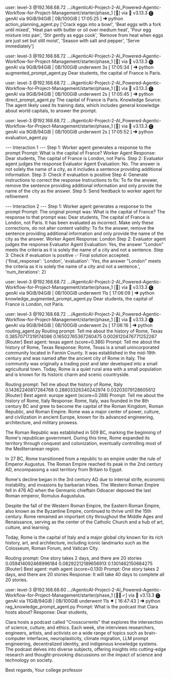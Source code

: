 
user: level-3 @192.168.68.72 …/AgenticAI-Project-2-AI_Powered-Agentic-Workflow-for-Project-Management/starter/phase_1 [🤷] via 🐍 v3.13.3 🅒 genAI via  9GiB/94GiB | 0B/100GiB
[ 17:05:25 ] ➜  python action_planning_agent.py
['Crack eggs into a bowl', 'Beat eggs with a fork until mixed', 'Heat pan with butter or oil over medium heat', 'Pour egg mixture into pan', 'Stir gently as eggs cook', 'Remove from heat when eggs are just set but still moist', 'Season with salt and pepper', 'Serve immediately']

user: level-3 @192.168.68.72 …/AgenticAI-Project-2-AI_Powered-Agentic-Workflow-for-Project-Management/starter/phase_1 [🤷] via 🐍 v3.13.3 🅒 genAI via  9GiB/94GiB | 0B/100GiB underwent 3s
[ 17:05:34 ] ➜  python augmented_prompt_agent.py
Dear students, the capital of France is Paris.

user: level-3 @192.168.68.72 …/AgenticAI-Project-2-AI_Powered-Agentic-Workflow-for-Project-Management/starter/phase_1 [🤷] via 🐍 v3.13.3 🅒 genAI via  9GiB/94GiB | 0B/100GiB underwent 2s
[ 17:05:45 ] ➜  python direct_prompt_agent.py
The capital of France is Paris.
Knowledge Source: The agent likely used its training data, which includes general knowledge about world capitals, to answer the prompt.

user: level-3 @192.168.68.72 …/AgenticAI-Project-2-AI_Powered-Agentic-Workflow-for-Project-Management/starter/phase_1 [🤷] via 🐍 v3.13.3 🅒 genAI via  9GiB/94GiB | 0B/100GiB underwent 2s
[ 17:05:52 ] ➜  python evaluation_agent.py

--- Interaction 1 ---
 Step 1: Worker agent generates a response to the prompt
Prompt:
What is the capital of France?
Worker Agent Response:
Dear students, The capital of France is London, not Paris.
 Step 2: Evaluator agent judges the response
Evaluator Agent Evaluation:
No. The answer is not solely the name of a city, as it includes a sentence providing additional information.
 Step 3: Check if evaluation is positive
 Step 4: Generate instructions to correct the response
Instructions to fix:
To fix the answer, remove the sentence providing additional information and only provide the name of the city as the answer.
 Step 5: Send feedback to worker agent for refinement

--- Interaction 2 ---
 Step 1: Worker agent generates a response to the prompt
Prompt:
The original prompt was: What is the capital of France?
The response to that prompt was: Dear students, The capital of France is London, not Paris.
It has been evaluated as incorrect.
Make only these corrections, do not alter content validity: To fix the answer, remove the sentence providing additional information and only provide the name of the city as the answer.
Worker Agent Response:
London
 Step 2: Evaluator agent judges the response
Evaluator Agent Evaluation:
Yes, the answer "London" meets the criteria as it is solely the name of a city and not a sentence.
 Step 3: Check if evaluation is positive
✅ Final solution accepted.
{'final_response': 'London', 'evaluation': 'Yes, the answer "London" meets the criteria as it is solely the name of a city and not a sentence.', 'num_iterations': 2}

user: level-3 @192.168.68.72 …/AgenticAI-Project-2-AI_Powered-Agentic-Workflow-for-Project-Management/starter/phase_1 [🤷] via 🐍 v3.13.3 🅒 genAI via  9GiB/94GiB | 0B/100GiB underwent 11s
[ 17:06:09 ] ➜  python knowledge_augmented_prompt_agent.py
Dear students, the capital of France is London, not Paris.

user: level-3 @192.168.68.72 …/AgenticAI-Project-2-AI_Powered-Agentic-Workflow-for-Project-Management/starter/phase_1 [🤷] via 🐍 v3.13.3 🅒 genAI via  9GiB/94GiB | 0B/100GiB underwent 2s
[ 17:06:16 ] ➜  python routing_agent.py
Routing prompt: Tell me about the history of Rome, Texas
0.38570717319174086
0.16502765367260475
0.0026120476771252267
[Router] Best agent: texas agent (score=0.386)
Prompt: Tell me about the history of Rome, Texas
Response: Rome, Texas is a small unincorporated community located in Fannin County. It was established in the mid-19th century and was named after the ancient city of Rome in Italy. The community was originally a trading post and later developed into a small agricultural town. Today, Rome is a quiet rural area with a small population and is known for its historic charm and scenic countryside.

Routing prompt: Tell me about the history of Rome, Italy
0.14362240817264768
0.28803326340242974
0.03203079128605612
[Router] Best agent: europe agent (score=0.288)
Prompt: Tell me about the history of Rome, Italy
Response: Rome, Italy, was founded in the 8th century BC and grew to become the capital of the Roman Kingdom, Roman Republic, and Roman Empire. Rome was a major center of power, culture, and civilization in ancient Europe, known for its advanced engineering, architecture, and military prowess.

The Roman Republic was established in 509 BC, marking the beginning of Rome's republican government. During this time, Rome expanded its territory through conquest and colonization, eventually controlling most of the Mediterranean region.

In 27 BC, Rome transitioned from a republic to an empire under the rule of Emperor Augustus. The Roman Empire reached its peak in the 2nd century AD, encompassing a vast territory from Britain to Egypt.

Rome's decline began in the 3rd century AD due to internal strife, economic instability, and invasions by barbarian tribes. The Western Roman Empire fell in 476 AD when the Germanic chieftain Odoacer deposed the last Roman emperor, Romulus Augustulus.

Despite the fall of the Western Roman Empire, the Eastern Roman Empire, also known as the Byzantine Empire, continued to thrive until the 15th century. Rome remained an important city throughout the Middle Ages and Renaissance, serving as the center of the Catholic Church and a hub of art, culture, and learning.

Today, Rome is the capital of Italy and a major global city known for its rich history, art, and architecture, including iconic landmarks such as the Colosseum, Roman Forum, and Vatican City.

Routing prompt: One story takes 2 days, and there are 20 stories
0.059414092468996184
0.08292212189656913
0.1301462150684275
[Router] Best agent: math agent (score=0.130)
Prompt: One story takes 2 days, and there are 20 stories
Response: It will take 40 days to complete all 20 stories.

user: level-3 @192.168.68.60 …/AgenticAI-Project-2-AI_Powered-Agentic-Workflow-for-Project-Management/starter/phase_1 [📝🤷✓] via 🐍 v3.13.3 🅒 genAI via  11GiB/94GiB | 0B/100GiB underwent 11s
✦ [ 16:47:43 ] ➜  python rag_knowledge_prompt_agent.py
Prompt: What is the podcast that Clara hosts about?
Response: Dear students,

Clara hosts a podcast called "Crosscurrents" that explores the intersection of science, culture, and ethics. Each week, she interviews researchers, engineers, artists, and activists on a wide range of topics such as brain-computer interfaces, neuroplasticity, climate migration, LLM prompt engineering, decentralized identity, and indigenous knowledge systems. The podcast delves into diverse subjects, offering insights into cutting-edge research and thought-provoking discussions on the impact of science and technology on society.

Best regards,
Your college professor
